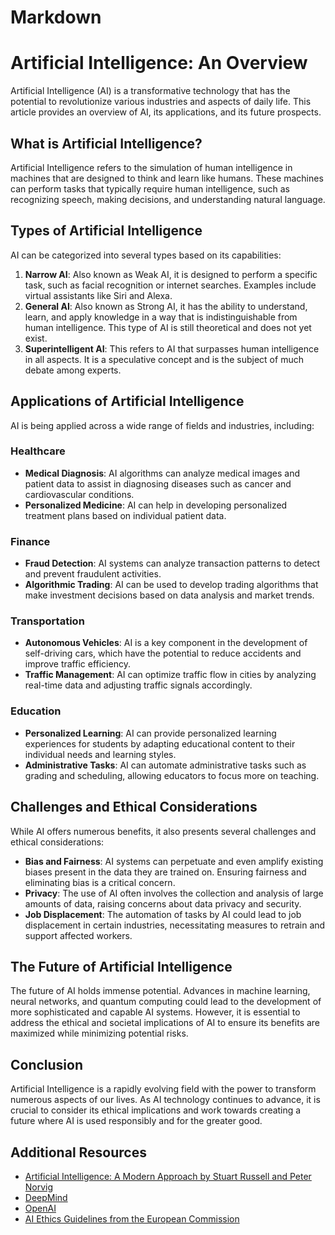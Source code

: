 # Markdown

# Artificial Intelligence: An Overview

Artificial Intelligence (AI) is a transformative technology that has the potential to revolutionize various industries and aspects of daily life. This article provides an overview of AI, its applications, and its future prospects.

## What is Artificial Intelligence?

Artificial Intelligence refers to the simulation of human intelligence in machines that are designed to think and learn like humans. These machines can perform tasks that typically require human intelligence, such as recognizing speech, making decisions, and understanding natural language.

## Types of Artificial Intelligence

AI can be categorized into several types based on its capabilities:

1. **Narrow AI**: Also known as Weak AI, it is designed to perform a specific task, such as facial recognition or internet searches. Examples include virtual assistants like Siri and Alexa.
2. **General AI**: Also known as Strong AI, it has the ability to understand, learn, and apply knowledge in a way that is indistinguishable from human intelligence. This type of AI is still theoretical and does not yet exist.
3. **Superintelligent AI**: This refers to AI that surpasses human intelligence in all aspects. It is a speculative concept and is the subject of much debate among experts.

## Applications of Artificial Intelligence

AI is being applied across a wide range of fields and industries, including:

### Healthcare

- **Medical Diagnosis**: AI algorithms can analyze medical images and patient data to assist in diagnosing diseases such as cancer and cardiovascular conditions.
- **Personalized Medicine**: AI can help in developing personalized treatment plans based on individual patient data.

### Finance

- **Fraud Detection**: AI systems can analyze transaction patterns to detect and prevent fraudulent activities.
- **Algorithmic Trading**: AI can be used to develop trading algorithms that make investment decisions based on data analysis and market trends.

### Transportation

- **Autonomous Vehicles**: AI is a key component in the development of self-driving cars, which have the potential to reduce accidents and improve traffic efficiency.
- **Traffic Management**: AI can optimize traffic flow in cities by analyzing real-time data and adjusting traffic signals accordingly.

### Education

- **Personalized Learning**: AI can provide personalized learning experiences for students by adapting educational content to their individual needs and learning styles.
- **Administrative Tasks**: AI can automate administrative tasks such as grading and scheduling, allowing educators to focus more on teaching.

## Challenges and Ethical Considerations

While AI offers numerous benefits, it also presents several challenges and ethical considerations:

- **Bias and Fairness**: AI systems can perpetuate and even amplify existing biases present in the data they are trained on. Ensuring fairness and eliminating bias is a critical concern.
- **Privacy**: The use of AI often involves the collection and analysis of large amounts of data, raising concerns about data privacy and security.
- **Job Displacement**: The automation of tasks by AI could lead to job displacement in certain industries, necessitating measures to retrain and support affected workers.

## The Future of Artificial Intelligence

The future of AI holds immense potential. Advances in machine learning, neural networks, and quantum computing could lead to the development of more sophisticated and capable AI systems. However, it is essential to address the ethical and societal implications of AI to ensure its benefits are maximized while minimizing potential risks.

## Conclusion

Artificial Intelligence is a rapidly evolving field with the power to transform numerous aspects of our lives. As AI technology continues to advance, it is crucial to consider its ethical implications and work towards creating a future where AI is used responsibly and for the greater good.

## Additional Resources

- [Artificial Intelligence: A Modern Approach by Stuart Russell and Peter Norvig](https://www.amazon.com/Artificial-Intelligence-Modern-Approach-3rd/dp/0136042597)
- [DeepMind](https://deepmind.com/)
- [OpenAI](https://www.openai.com/)
- [AI Ethics Guidelines from the European Commission](https://ec.europa.eu/digital-strategy/our-policies/european-approach-artificial-intelligence_en)
